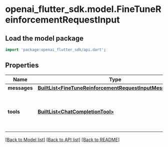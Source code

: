 # openai_flutter_sdk.model.FineTuneReinforcementRequestInput

## Load the model package
```dart
import 'package:openai_flutter_sdk/api.dart';
```

## Properties
Name | Type | Description | Notes
------------ | ------------- | ------------- | -------------
**messages** | [**BuiltList&lt;FineTuneReinforcementRequestInputMessagesInner&gt;**](FineTuneReinforcementRequestInputMessagesInner.md) |  | 
**tools** | [**BuiltList&lt;ChatCompletionTool&gt;**](ChatCompletionTool.md) | A list of tools the model may generate JSON inputs for. | [optional] 

[[Back to Model list]](../README.md#documentation-for-models) [[Back to API list]](../README.md#documentation-for-api-endpoints) [[Back to README]](../README.md)


